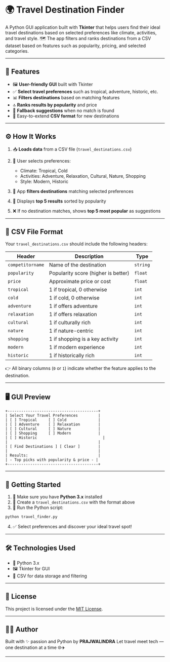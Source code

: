 # 🌍 Travel Destination Finder

A Python GUI application built with **Tkinter** that helps users find their ideal travel destinations based on selected preferences like climate, activities, and travel style.
🗺️ The app filters and ranks destinations from a CSV dataset based on features such as popularity, pricing, and selected categories.

---

## 🎯 Features

* 🖼️ **User-friendly GUI** built with Tkinter
* ✅ **Select travel preferences** such as tropical, adventure, historic, etc.
* 📊 **Filters destinations** based on matching features
* 🔝 **Ranks results by popularity** and price
* 🚨 **Fallback suggestions** when no match is found
* 📄 Easy-to-extend **CSV format** for new destinations

---

## ⚙️ How It Works

1. 📥 **Loads data** from a CSV file (`travel_destinations.csv`)
2. 🧾 User selects preferences:

   * Climate: Tropical, Cold
   * Activities: Adventure, Relaxation, Cultural, Nature, Shopping
   * Style: Modern, Historic
3. 🧠 App **filters destinations** matching selected preferences
4. 🌟 Displays **top 5 results** sorted by popularity
5. ❌ If no destination matches, shows **top 5 most popular** as suggestions

---

## 📁 CSV File Format

Your `travel_destinations.csv` should include the following headers:

| Header           | Description                         | Type     |
| ---------------- | ----------------------------------- | -------- |
| `competitorname` | Name of the destination             | `string` |
| `popularity`     | Popularity score (higher is better) | `float`  |
| `price`          | Approximate price or cost           | `float`  |
| `tropical`       | 1 if tropical, 0 otherwise          | `int`    |
| `cold`           | 1 if cold, 0 otherwise              | `int`    |
| `adventure`      | 1 if offers adventure               | `int`    |
| `relaxation`     | 1 if offers relaxation              | `int`    |
| `cultural`       | 1 if culturally rich                | `int`    |
| `nature`         | 1 if nature-centric                 | `int`    |
| `shopping`       | 1 if shopping is a key activity     | `int`    |
| `modern`         | 1 if modern experience              | `int`    |
| `historic`       | 1 if historically rich              | `int`    |

👉 All binary columns (`0` or `1`) indicate whether the feature applies to the destination.

---

## 🖥️ GUI Preview

```
+----------------------------------------+
| Select Your Travel Preferences         |
| [ ] Tropical     [ ] Cold              |
| [ ] Adventure    [ ] Relaxation        |
| [ ] Cultural     [ ] Nature            |
| [ ] Shopping     [ ] Modern            |
| [ ] Historic                             |
|                                        |
| [ Find Destinations ] [ Clear ]        |
|                                        |
| Results:                               |
| - Top picks with popularity & price - |
+----------------------------------------+
```

---

## 🚀 Getting Started

1. 📌 Make sure you have **Python 3.x** installed
2. 📁 Create a `travel_destinations.csv` with the format above
3. 🔽 Run the Python script:

```bash
python travel_finder.py
```

4. ✅ Select preferences and discover your ideal travel spot!

---

## 🛠️ Technologies Used

* 🐍 Python 3.x
* 🖼️ Tkinter for GUI
* 📄 CSV for data storage and filtering

---

## 📃 License

This project is licensed under the [MIT License](LICENSE).

---

## 👨‍💻 Author

Built with ✨ passion and Python by **PRAJWALINDRA**
Let travel meet tech — one destination at a time 🌐✈️

---
